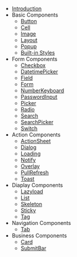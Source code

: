 <!-- docs/_sidebar.md -->
- [Introduction](/)
- Basic Components
  - [Button](components/button.md)
  - [Cell](components/cell.md)
  - [Image](components/img.md)
  - [Layout](components/layout.md)
  - [Popup](components/popup.md)
  - [Built-in Styles](components/styles.md)
- Form Components
  - [Checkbox](components/checkbox.md)
  - [DatetimePicker](components/datetime-picker.md)
  - [Field](components/field.md)
  - [Form](components/form.md)
  - [NumberKeyboard](components/number-keyboard.md)
  - [PasswordInput](components/password-input.md)
  - [Picker](components/picker.md)
  - [Radio](components/radio.md)
  - [Search](components/search.md)
  - [SearchPicker](components/search-picker.md)
  - [Switch](components/switch.md)
- Action Components
  - [ActionSheet](components/action-sheet.md)
  - [Dialog](components/dialog.md)
  - [Loading](components/loading.md)
  - [Notify](components/notify.md)
  - [Overlay](components/overlay.md)
  - [PullRefresh](components/pull-refresh.md)
  - [Toast](components/toast.md)
- Diaplay Components
  - [Lazyload](components/lazyload.md)
  - [List](components/list.md)
  - [Skeleton](components/skeleton.md)
  - [Sticky](components/sticky.md)
  - [Tag](components/tag.md)
- Navigation Components
  - [Tab](components/tab.md)
- Business Components
  - [Card](components/card.md)
  - [SubmitBar](components/submit-bar.md)
